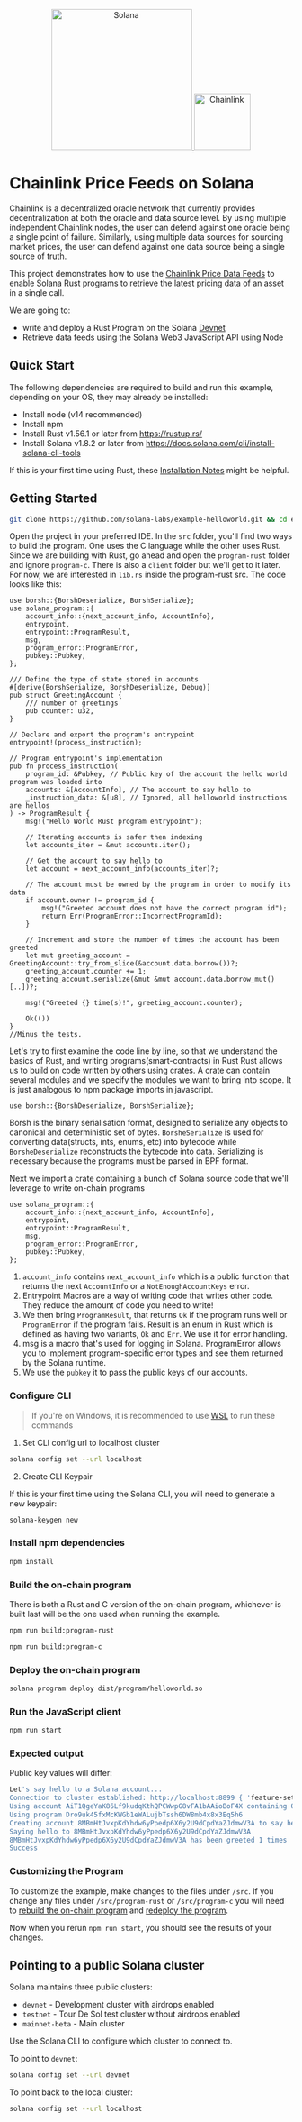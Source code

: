 <p align="center">
  <a href="https://solana.com">
    <img alt="Solana" src="https://i.imgur.com/uBVzyX3.png" width="250" />
    <img alt="Chainlink" src="https://i.imgur.com/GPpjgHf.png" width="100" height="100" />
  </a>
</p>


# Chainlink Price Feeds on Solana

Chainlink is a decentralized oracle network that currently provides decentralization at both the oracle and data source level. By using multiple independent Chainlink nodes, the user can defend against one oracle being a single point of failure. Similarly, using multiple data sources for sourcing market prices, the user can defend against one data source being a single source of truth.

This project demonstrates how to use the [Chainlink Price Data Feeds](https://docs.chain.link/docs/using-chainlink-reference-contracts/) to enable Solana Rust programs to retrieve the latest pricing data of an asset in a single call.

We are going to:

* write and deploy a Rust Program on the Solana [Devnet](https://docs.solana.com/clusters)
* Retrieve data feeds using the Solana Web3 JavaScript API using Node

## Quick Start

The following dependencies are required to build and run this example, depending
on your OS, they may already be installed:

- Install node (v14 recommended)
- Install npm
- Install Rust v1.56.1 or later from https://rustup.rs/
- Install Solana v1.8.2 or later from
  https://docs.solana.com/cli/install-solana-cli-tools

If this is your first time using Rust, these [Installation
Notes](README-installation-notes.md) might be helpful.

## Getting Started
```bash
git clone https://github.com/solana-labs/example-helloworld.git && cd example-helloworld
```
Open the project in your preferred IDE. In the `src` folder, you'll find two ways to build the program. One uses the C language while the other uses Rust. Since we are building with Rust, go ahead and open the `program-rust` folder and ignore `program-c`. There is also a `client` folder but we'll get to it later. For now, we are interested in `lib.rs` inside the program-rust src. The code looks like this:

```
use borsh::{BorshDeserialize, BorshSerialize};
use solana_program::{
    account_info::{next_account_info, AccountInfo},
    entrypoint,
    entrypoint::ProgramResult,
    msg,
    program_error::ProgramError,
    pubkey::Pubkey,
};

/// Define the type of state stored in accounts
#[derive(BorshSerialize, BorshDeserialize, Debug)]
pub struct GreetingAccount {
    /// number of greetings
    pub counter: u32,
}

// Declare and export the program's entrypoint
entrypoint!(process_instruction);

// Program entrypoint's implementation
pub fn process_instruction(
    program_id: &Pubkey, // Public key of the account the hello world program was loaded into
    accounts: &[AccountInfo], // The account to say hello to
    _instruction_data: &[u8], // Ignored, all helloworld instructions are hellos
) -> ProgramResult {
    msg!("Hello World Rust program entrypoint");

    // Iterating accounts is safer then indexing
    let accounts_iter = &mut accounts.iter();

    // Get the account to say hello to
    let account = next_account_info(accounts_iter)?;

    // The account must be owned by the program in order to modify its data
    if account.owner != program_id {
        msg!("Greeted account does not have the correct program id");
        return Err(ProgramError::IncorrectProgramId);
    }

    // Increment and store the number of times the account has been greeted
    let mut greeting_account = GreetingAccount::try_from_slice(&account.data.borrow())?;
    greeting_account.counter += 1;
    greeting_account.serialize(&mut &mut account.data.borrow_mut()[..])?;

    msg!("Greeted {} time(s)!", greeting_account.counter);

    Ok(())
}
//Minus the tests.
```
Let's try to first examine the code line by line, so that we understand the basics of Rust, and writing programs(smart-contracts) in Rust
Rust allows us to build on code written by others using crates. A crate can contain several modules and we specify the modules we want to bring into scope. It is just analogous to npm package imports in javascript.

```
use borsh::{BorshDeserialize, BorshSerialize};
```
Borsh is the binary serialisation format, designed to serialize any objects to canonical and deterministic set of bytes. `BorsheSerialize` is used for converting data(structs, ints, enums, etc) into bytecode while `BorsheDeserialize` reconstructs the bytecode into data. Serializing is necessary because the programs must be parsed in BPF format.

Next we import a crate containing a bunch of Solana source code that we'll leverage to write on-chain programs

```
use solana_program::{
    account_info::{next_account_info, AccountInfo},
    entrypoint,
    entrypoint::ProgramResult,
    msg,
    program_error::ProgramError,
    pubkey::Pubkey,
};
```
1. `account_info` contains `next_account_info` which is a public function that returns the next `AccountInfo` or a `NotEnoughAccountKeys` error.
2. Entrypoint Macros are a way of writing code that writes other code. They reduce the amount of code you need to write!
3. We then bring `ProgramResult`, that returns `Ok` if the program runs well or `ProgramError` if the program fails. Result is an enum in Rust which is defined as having two variants, `Ok` and `Err`. We use it for error handling.
4. msg is a macro that's used for logging in Solana. ProgramError allows you to implement program-specific error types and see them returned by the Solana runtime.
5. We use the `pubkey` it to pass the public keys of our accounts.


### Configure CLI

> If you're on Windows, it is recommended to use [WSL](https://docs.microsoft.com/en-us/windows/wsl/install-win10) to run these commands

1. Set CLI config url to localhost cluster

```bash
solana config set --url localhost
```

2. Create CLI Keypair

If this is your first time using the Solana CLI, you will need to generate a new keypair:

```bash
solana-keygen new
```


### Install npm dependencies

```bash
npm install
```

### Build the on-chain program

There is both a Rust and C version of the on-chain program, whichever is built
last will be the one used when running the example.

```bash
npm run build:program-rust
```

```bash
npm run build:program-c
```

### Deploy the on-chain program

```bash
solana program deploy dist/program/helloworld.so
```

### Run the JavaScript client

```bash
npm run start
```

### Expected output

Public key values will differ:

```bash
Let's say hello to a Solana account...
Connection to cluster established: http://localhost:8899 { 'feature-set': 2045430982, 'solana-core': '1.7.8' }
Using account AiT1QgeYaK86Lf9kudqKthQPCWwpG8vFA1bAAioBoF4X containing 0.00141872 SOL to pay for fees
Using program Dro9uk45fxMcKWGb1eWALujbTssh6DW8mb4x8x3Eq5h6
Creating account 8MBmHtJvxpKdYhdw6yPpedp6X6y2U9dCpdYaZJdmwV3A to say hello to
Saying hello to 8MBmHtJvxpKdYhdw6yPpedp6X6y2U9dCpdYaZJdmwV3A
8MBmHtJvxpKdYhdw6yPpedp6X6y2U9dCpdYaZJdmwV3A has been greeted 1 times
Success
```


### Customizing the Program

To customize the example, make changes to the files under `/src`.  If you change
any files under `/src/program-rust` or `/src/program-c` you will need to
[rebuild the on-chain program](#build-the-on-chain-program) and [redeploy the program](#deploy-the-on-chain-program).

Now when you rerun `npm run start`, you should see the results of your changes.

## Pointing to a public Solana cluster

Solana maintains three public clusters:
- `devnet` - Development cluster with airdrops enabled
- `testnet` - Tour De Sol test cluster without airdrops enabled
- `mainnet-beta` -  Main cluster

Use the Solana CLI to configure which cluster to connect to.

To point to `devnet`:
```bash
solana config set --url devnet
```

To point back to the local cluster:
```bash
solana config set --url localhost
```

